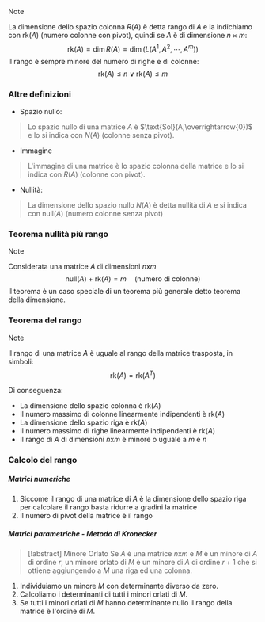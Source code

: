  >[!note]
>La dimensione dello spazio colonna $R(A)$ è detta rango di $A$ e la indichiamo con $\text{rk}(A)$ (numero colonne con pivot), quindi se $A$ è di dimensione $n\times m$:
>$$\text{rk}(A)=\dim R(A)=\dim(L(A^{1},A^{2},\cdots,A^{m}))$$
>Il rango è sempre minore del numero di righe e di colonne: $$\text{rk}(A)\leq n\vee\text{rk}(A)\leq m$$

### Altre definizioni

- Spazio nullo:
> Lo spazio nullo di una matrice $A$ è $\text{Sol}(A,\overrightarrow{0})$ e lo si indica con $N(A)$ (colonne senza pivot).

- Immagine
>L'immagine di una matrice è lo spazio colonna della matrice e lo si indica con $R(A)$ (colonne con pivot).

- Nullità:
>La dimensione dello spazio nullo $N(A)$ è detta nullità di $A$ e si indica con $\text{null}(A)$ (numero colonne senza pivot)

### Teorema nullità più rango
>[!note]
>Considerata una matrice $A$ di dimensioni $n$x$m$ $$\text{null}(A)+\text{rk}(A)=m\quad\text{(numero di colonne)}$$Il teorema è un caso speciale di un teorema più generale detto teorema della dimensione.
### Teorema del rango
>[!note]
>Il rango di una matrice $A$ è uguale al rango della matrice trasposta, in simboli: $$\text{rk}(A)=\text{rk}(A^{T})$$

Di conseguenza:
- La dimensione dello spazio colonna è $\text{rk}(A)$
- Il numero massimo di colonne linearmente indipendenti è $\text{rk}(A)$
- La dimensione dello spazio riga è $\text{rk}(A)$
- Il numero massimo di righe linearmente indipendenti è $\text{rk}(A)$
- Il rango di $A$ di dimensioni $n$x$m$ è minore o uguale a $m$ e $n$

### Calcolo del rango

##### Matrici numeriche

1. Siccome il rango di una matrice di $A$ è la dimensione dello spazio riga per calcolare il rango basta ridurre a gradini la matrice
2. Il numero di pivot della matrice è il rango

##### Matrici parametriche - Metodo di Kronecker

>[!abstract] Minore Orlato
>Se $A$ è una matrice $n$x$m$ e $M$ è un minore di $A$ di ordine $r$, un minore orlato di $M$ è un minore di $A$ di ordine $r+1$ che si ottiene aggiungendo a $M$ una riga ed una colonna.

1. Individuiamo un minore $M$ con determinante diverso da zero.
2. Calcoliamo i determinanti di tutti i minori orlati di $M$.
3. Se tutti i minori orlati di $M$ hanno determinante nullo il rango della matrice è l'ordine di $M$.